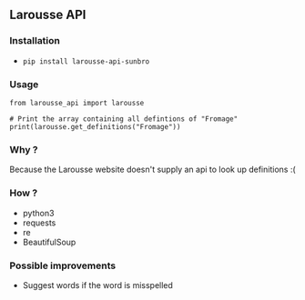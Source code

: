 ## Larousse API

### Installation
* `pip install larousse-api-sunbro`

### Usage
```python3
from larousse_api import larousse

# Print the array containing all defintions of "Fromage"
print(larousse.get_definitions("Fromage"))
```

### Why ?
Because the Larousse website doesn't supply an api to look up definitions :(

### How ?
* python3
* requests
* re
* BeautifulSoup

### Possible improvements
* Suggest words if the word is misspelled
